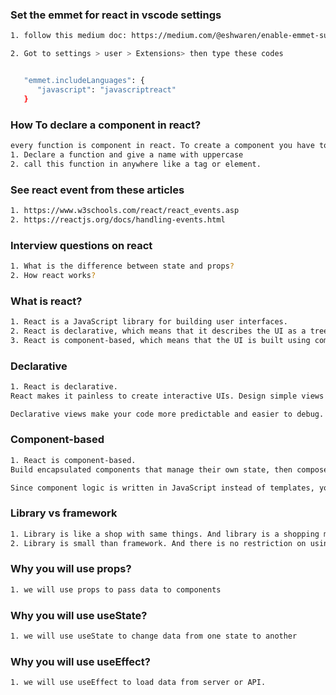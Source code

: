 ### Set the emmet for react in vscode settings
```bash
1. follow this medium doc: https://medium.com/@eshwaren/enable-emmet-support-for-jsx-in-visual-studio-code-react-f1f5dfe8809c

2. Got to settings > user > Extensions> then type these codes


   "emmet.includeLanguages": {
      "javascript": "javascriptreact"
   }
```

### How To declare a component in react?
```bash
every function is component in react. To create a component you have to follow these two things:
1. Declare a function and give a name with uppercase
2. call this function in anywhere like a tag or element.
```

### See react event from these articles
```bash
1. https://www.w3schools.com/react/react_events.asp
2. https://reactjs.org/docs/handling-events.html
```

### Interview questions on react
```bash
1. What is the difference between state and props?
2. How react works?
```
### What is react?
```bash
1. React is a JavaScript library for building user interfaces.
2. React is declarative, which means that it describes the UI as a tree of nested elements, rather than as a sequence of instructions.
3. React is component-based, which means that the UI is built using components.

```
### Declarative
```bash
1. React is declarative.
React makes it painless to create interactive UIs. Design simple views for each state in your application, and React will efficiently update and render just the right components when your data changes.

Declarative views make your code more predictable and easier to debug.
```
### Component-based
```bash
1. React is component-based.
Build encapsulated components that manage their own state, then compose them to make complex UIs.

Since component logic is written in JavaScript instead of templates, you can easily pass rich data through your app and keep state out of the DOM.
```

### Library vs framework
```bash
1. Library is like a shop with same things. And library is a shopping mall with many single shop.
2. Library is small than framework. And there is no restriction on using other things in a library. But a framework may have some restrictions on some things. Like if you use router in an angular project, you have to must use the router of the angular.
```

### Why you will use props?
```bash
1. we will use props to pass data to components
```

### Why you will use useState?
```bash
1. we will use useState to change data from one state to another
```

### Why you will use useEffect?
```bash
1. we will use useEffect to load data from server or API.
```